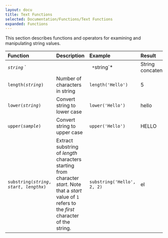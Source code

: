 ```yaml
---
layout: docu
title: Text Functions
selected: Documentation/Functions/Text Functions
expanded: Functions
---
```

This section describes functions and operators for examining and manipulating string values.

| Function | Description | Example | Result |
|:---|:---|:---|:---|
| *`string`* `||` *`string`* | String concatenation | `'Duck' || 'DB'` | DuckDB |
| `length(`*`string`*`)` | Number of characters in string | `length('Hello')` | 5 |
| `lower(`*`string`*`)` | Convert string to lower case | `lower('Hello')` | hello |
| `upper(`*`sample`*`)`| Convert string to upper case | `upper('Hello')` | HELLO |
| `substring(`*`string`*`, `*`start`*`, `*`lengthx`*`)` | Extract substring of *length* characters starting from character *start*. Note that a *start* value of `1` refers to the *first* character of the string. | `substring('Hello', 2, 2)` | el |
